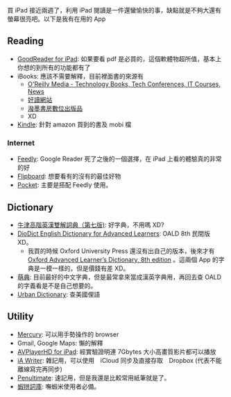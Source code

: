 <!--
.. link: 
.. description: 
.. tags: all, software
.. date: 2013/09/06 15:18:05
.. title: iPad 推薦 app
.. slug: iPad_recommand_app
-->

買 iPad 接近兩週了，利用 iPad 
閱讀是一件還蠻愉快的事，缺點就是不夠大還有螢幕很亮吧。以下是我有在用的 App

## Reading
* [GoodReader for 
  iPad](https://itunes.apple.com/tw/app/goodreader-for-ipad/id363448914?mt=8): 
  如果要看 pdf 
  是必買的，這個軟體物超所值，基本上你想的到所有的功能都有了
* iBooks: 應該不需要解釋，目前裡面書的來源有
	* [O'Reilly Media - Technology Books, Tech Conferences, IT Courses, News](http://oreilly.com/)
    * [好讀網站](http://www.haodoo.net/)
    * [潑墨書房數位出版品](http://p.puomo.tw/)
    * XD
* [Kindle](https://itunes.apple.com/us/app/kindle-read-books-ebooks-magazines/id302584613?mt=8): 
  針對 amazon 買到的書及 mobi 檔

### Internet

* [Feedly](https://itunes.apple.com/tw/app/feedly-your-google-reader/id396069556?mt=8): 
  Google Reader 死了之後的一個選擇，在 iPad 上看的體驗真的非常的好
* [Flipboard](https://flipboard.com/): 想要看有的沒有的最佳好物
* [Pocket](https://itunes.apple.com/us/app/pocket-formerly-read-it-later/id309601447?mt=8): 
  主要是搭配 Feedly 使用。

## Dictionary
* [牛津高階英漢雙解詞典（第七版)](https://itunes.apple.com/tw/app/niu-jin-gao-jie-ying-han-shuang/id539148812?mt=8): 
  好字典，不用嗎 XD?
* [DioDict English Dictionary for Advanced Learners](https://itunes.apple.com/us/app/diodict-english-dictionary/id404542306?mt=8): OALD 8th 民間版 XD。
    - 我買的時候 Oxford University Press 還沒有出自己的版本，後來才有 [Oxford Advanced Learner’s Dictionary, 8th edition](https://itunes.apple.com/us/app/oxford-advanced-learners-dictionary/id442911228?mt=8) 。這兩個 App 的字典是一模一樣的，但是價錢有差 XD。
* [萌典](https://itunes.apple.com/tw/app/meng-dian-jiao-yu-bu-guo-yu/id599429224?mt=8): 
  目前最好的中文字典，但是最常拿來當成漢英字典用，再回去查 OALD 
  的字義看是不是自己想要的。
* [Urban Dictionary](https://itunes.apple.com/us/app/urban-dictionary/id584986228?mt=8): 
  查美國俚語


## Utility

* [Mercury](http://mercury-browser.com/): 可以用手勢操作的 browser
* Gmail, Google Maps: 懶的解釋
* [AVPlayerHD for iPad](https://itunes.apple.com/us/app/avplayerhd/id407976815?mt=8): 經實驗證明連 7Gbytes 大小高畫質影片都可以播放
* [iA Writer](https://itunes.apple.com/us/app/ia-writer/id392502056?mt=8): 雜記用，可以使用　iCloud 同步及直接存取　Dropbox (代表不能離線寫完再同步)
* [Penultimate](https://itunes.apple.com/tw/app/penultimate/id354098826?mt=8): 速記用，但是我還是比較常用紙筆就是了。
* [蝦拼詞庫](http://xiapin.wordpress.com/): 嘸蝦米使用者必備。